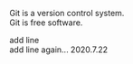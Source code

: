 Git is a version control system.
<br>
Git is free software.

add line
<br>
add line again...
2020.7.22
